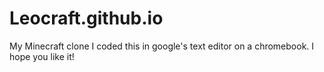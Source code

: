 # Leocraft.github.io
My Minecraft clone
I coded this in google's text editor on a chromebook.
I hope you like it!
